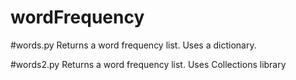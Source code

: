 # wordFrequency

#words.py
Returns a word frequency list.
Uses a dictionary.

#words2.py
Returns a word frequency list.
Uses Collections library
